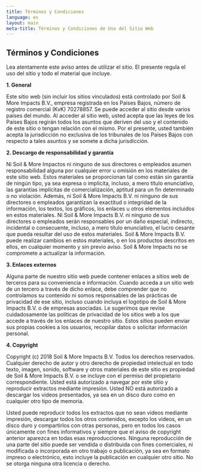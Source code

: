 ```yaml
---
title: Términos y Condiciones
language: es
layout: main
meta-title: Términos y Condiciones de Uso del Sitio Web
---
```


<div class="container">
<h2 class="intro">Términos y Condiciones</h2>

<p>Lea atentamente este aviso antes de utilizar el sitio. El presente regula el uso del sitio y todo el material que incluye.</p>

<strong>1. General</strong>
<p>Este sitio web (sin incluir los sitios vinculados) está controlado por Soil & More Impacts B.V., empresa registrada en los Países Bajos, número de registro comercial (KvK)  70278857. Se puede acceder al sitio desde varios países del mundo. Al acceder al sitio web, usted acepta que las leyes de los Países Bajos regirán todos los asuntos que deriven del uso y el contenido de este sitio o tengan relación con el mismo. Por el presente, usted también acepta la jurisdicción no exclusiva de los tribunales de los Países Bajos con respecto a tales asuntos y se somete a dicha jurisdicción.</p>

<strong>2. Descargo de responsabilidad y garantía</strong>
<p>Ni Soil & More Impactos ni ninguno de sus directores o empleados asumen responsabilidad alguna por cualquier error u omisión en los materiales de este sitio web. Estos materiales se proporcionan tal como están sin garantía de ningún tipo, ya sea expresa o implícita, incluso, a mero título enunciativo, las garantías implícitas de comercialización, aptitud para un fin determinado o no violación. Además, ni Soil & More Impacts B.V. ni ninguno de sus directores o empleados garantizan la exactitud o integridad de la información, los textos, los gráficos, los enlaces u otros elementos incluidos en estos materiales. Ni Soil & More Impacts B.V. ni ninguno de sus directores o empleados serán responsables por un daño especial, indirecto, incidental o consecuente, incluso, a mero título enunciativo, el lucro cesante que pueda resultar del uso de estos materiales. Soil & More Impacts B.V. puede realizar cambios en estos materiales, o en los productos descritos en ellos, en cualquier momento y sin previo aviso. Soil & More Impacts no se compromete a actualizar la información.</p>

<strong>3. Enlaces externos</strong>
<p>Alguna parte de nuestro sitio web puede contener enlaces a sitios web de terceros para su conveniencia e información. Cuando acceda a un sitio web de un tercero a través de dicho enlace, debe comprender que no controlamos su contenido ni somos responsables de las prácticas de privacidad de ese sitio, incluso cuando incluya el logotipo de Soil & More Impacts B.V. o de empresas asociadas. Le sugerimos que revise cuidadosamente las políticas de privacidad de los sitios web a los que accede a través de los enlaces de nuestro sitio. Estos sitios pueden enviar sus propias cookies a los usuarios, recopilar datos o solicitar información personal.</p>
<strong>4. Copyright</strong>
<p>Copyright (c) 2018 Soil & More Impacts B.V. Todos los derechos reservados. Cualquier derecho de autor y otro derecho de propiedad intelectual en todo texto, imagen, sonido, software y otros materiales de este sitio es propiedad de Soil & More Impacts B.V. o se incluye con el permiso del propietario correspondiente. Usted está autorizado a navegar por este sitio y reproducir extractos mediante impresión. Usted NO está autorizado a descargar los videos presentados, ya sea en un disco duro como en cualquier otro tipo de memoria.
</p>
<p>Usted puede reproducir todos los extractos que no sean videos mediante impresión, descargar todos los otros contenidos, excepto los videos, en un disco duro y compartirlos con otras personas, pero en todos los casos únicamente con fines informativos y siempre que el aviso de copyright anterior aparezca en todas esas reproducciones. Ninguna reproducción de una parte del sitio puede ser vendida o distribuida con fines comerciales, ni modificada o incorporada en otro trabajo o publicación, ya sea en formato impreso o electrónico, esto incluye la publicación en cualquier otro sitio. No se otorga ninguna otra licencia o derecho.</p>
<br>
<br>
<br>
<br>
<br>
</div>